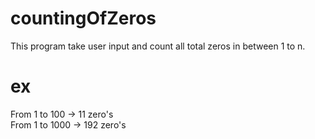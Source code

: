 # countingOfZeros
This program take user input and count all total zeros in between 1 to n.
# ex 
From 1 to 100 -> 11 zero's  <br/>
From 1 to 1000 -> 192 zero's
